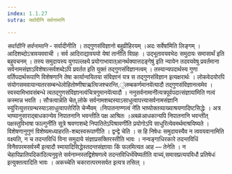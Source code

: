 ```yaml
---
index: 1.1.27
sutra: सर्वादीनि सर्वनामानि

---
```

_सर्वादीनि सर्वनामानि_ - सर्वादीनीति । तद्गुणसंविज्ञानो बहुव्रीहिरयम् ।अदः सर्वेषा॑मिति लिङ्गम् । आदिशब्दोऽत्रावयववाची । सर्व आदिराद्यावययो येषां तानीति विग्रहः । उद्भूतावयवभेदः समुदायः समासार्थं इति बहुवचनम् । तस्य समुदायस्य युगपल्लक्ष्ये प्रयोगाभावात्आनर्थक्यात्तदङ्गेषु॑ इति न्यायेन तदवयवेषु प्रवर्तमाना सर्वनामसंज्ञाऽविशेषात्सर्वशब्देऽपि प्रवर्तत इति युक्तं तद्गुणसंविज्ञानत्वम् । तस्यान्यपदार्थस्य गुणा वर्तिपदार्थरूपाणि विशेषणानि तेषा कार्यान्वयितया संविज्ञानं यत्र स तद्गुणसंविज्ञान इत्यक्षरार्थः । लोकवेदयोरपि संयोगसमवायान्यतरसम्बन्धेलोहितोष्णीषाऋत्विजश्चरन्ति,॒॑लम्बकर्णमानये॑त्यादौ तद्गुणसंविज्ञानत्वमेव । स्वस्वामिभावसंबन्धे त्वतद्गुणसंविज्ञानत्वंचित्रगुमानये॑त्यादौ । ननुसर्वनामानी॑त्यत्रपूर्वपदात्संज्ञाया॑मिति णत्वं कस्मान्न भवति  । सौत्रत्वान्नेति चेत्,लोके सर्वनामशब्दस्याऽसाधुत्वापत्त्यासर्वनामसंज्ञानि स्यु॑रित्युत्तरग्रन्थस्याऽसाधुत्वापत्तेरिति चेन्मैवम् ।निपातनाण्णत्वं ने॑ति भाष्योक्तव्याख्याश्रयणादिष्टसिद्धेः । अत्र भाष्यानुसाराद्बाधकान्येव निपातनानि भवन्तीति पक्ष आश्रितः ।अब#आधकान्यपि निपातनानि भवन्ती॑त् पक्षस्तुविभाषा फाल्गुनी॑ति सूत्रे श्रवणाशब्दे निपातितेऽपिश्रावणी॑ति प्रयोगोऽपि साधुरित्येवमर्थमाश्रयिष्यते । विशेषणानुगुणं विशेष्यमध्याहरति-शब्दस्वरूपाणीति । द्वन्द्वे चेति । स हि निषेधः समुदायस्यैव न त्ववयवानामिति वक्ष्यति, न च तदन्तविधिं विना समुदाये संज्ञाप्रसक्तिरस्तीति भावः । नन्वङ्गाधिरकारे तदन्तविधिं विनैवपरमसर्वस्मै॑ इत्यादौ स्मायादिसिद्धेस्तदन्तसंज्ञायाः किं फलमित्यत आह — तेनेति । न चेहापिप्रातिपदिका॑दित्यनुवृत्ते सर्वनाम्नस्तद्विशेषणत्वे तदन्तविधिर्भविष्यतीति वाच्यं,समासप्रत्ययविधौ प्रतिषेधः॑ इत्युक्तत्वादिति भावः । अकच्चेति चकारात्परमसर्वत इत्यत्र तसिल् ।